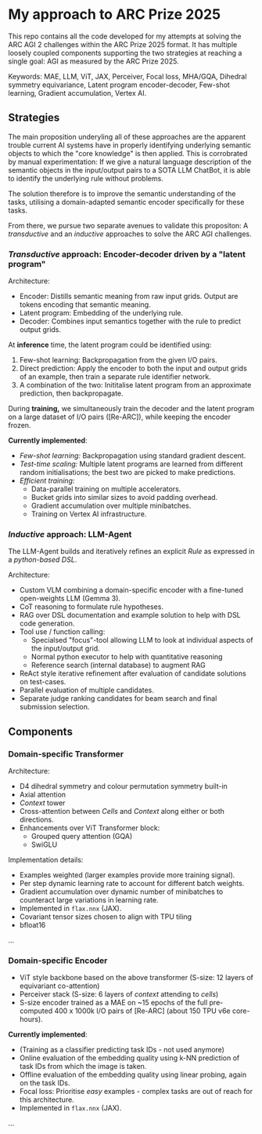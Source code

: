 # My approach to ARC Prize 2025

This repo contains all the code developed for my attempts at solving
the ARC AGI 2 challenges within the ARC Prize 2025 format.
It has multiple loosely coupled components supporting the two strategies
at reaching a single goal: AGI as measured by the ARC Prize 2025.

Keywords:
MAE,
LLM,
ViT,
JAX,
Perceiver,
Focal loss,
MHA/GQA,
Dihedral symmetry equivariance,
Latent program encoder-decoder,
Few-shot learning,
Gradient accumulation,
Vertex AI.


## Strategies

The main proposition underyling all of these approaches are the apparent
trouble current AI systems have in properly identifying underlying semantic
objects to which the "core knowledge" is then applied.
This is corrobrated by manual experimentation: If we give a natural language
description of the semantic objects in the input/output pairs to a SOTA
LLM ChatBot, it is able to identify the underlying rule without problems.

The solution therefore is to improve the semantic understanding of the tasks,
utilising a domain-adapted semantic encoder specifically for these tasks.

From there, we pursue two separate avenues to validate this propositon:
A *transductive* and an *inductive* approaches to solve the ARC AGI challenges.

### *Transductive* approach: Encoder-decoder driven by a "latent program"

Architecture:
 - Encoder: Distills semantic meaning from raw input grids.
   Output are tokens encoding that semantic meaning.
 - Latent program: Embedding of the underlying rule.
 - Decoder: Combines input semantics together with the rule to
   predict output grids.

At **inference** time, the latent program could be identified using:
 1. Few-shot learning: Backpropagation from the given I/O pairs.
 2. Direct prediction: Apply the encoder to both the input and output
    grids of an example, then train a separate rule identifier network.
 3. A combination of the two: Inititalise latent program from an approximate
    prediction, then backpropagate.

During **training,** we simultaneously train the decoder and the latent program
on a large dataset of I/O pairs ([Re-ARC]), while keeping the encoder frozen.

**Currently implemented**:
 - *Few-shot learning:* Backpropagation using standard gradient descent.
 - *Test-time scaling:* Multiple latent programs are learned from different
   random initialisations; the best two are picked to make predictions.
 - *Efficient training:*
   - Data-parallel training on multiple accelerators.
   - Bucket grids into similar sizes to avoid padding overhead.
   - Gradient accumulation over multiple minibatches.
   - Training on Vertex AI infrastructure.

### *Inductive* approach: LLM-Agent

The LLM-Agent builds and iteratively refines an explicit *Rule* as expressed in a *python-based DSL*.

Architecture:
 - Custom VLM combining a domain-specific encoder
   with a fine-tuned open-weights LLM (Gemma 3).
 - CoT reasoning to formulate rule hypotheses.
 - RAG over DSL documentation and example solution
   to help with DSL code generation.
 - Tool use / function calling:
   - Specialsed "focus"-tool allowing LLM to look at
     individual aspects of the input/output grid.
   - Normal python executor to help with quantitative reasoning
   - Reference search (internal database) to augment RAG
 - ReAct style iterative refinement after
   evaluation of candidate solutions on test-cases.
 - Parallel evaluation of multiple candidates.
 - Separate judge ranking candidates for beam search and
   final submission selection.


## Components

### Domain-specific Transformer

Architecture:
 - D4 dihedral symmetry and colour permutation symmetry built-in
 - Axial attention
 - *Context* tower
 - Cross-attention between *Cells* and *Context*
   along either or both directions.
 - Enhancements over ViT Transformer block:
   - Grouped query attention (GQA)
   - SwiGLU

Implementation details:
 - Examples weighted (larger examples provide more training signal).
 - Per step dynamic learning rate to account for different batch weights.
 - Gradient accumulation over dynamic number of minibatches
   to counteract large variations in learning rate.
 - Implemented in `flax.nnx` (JAX).
 - Covariant tensor sizes chosen to align with TPU tiling
 - bfloat16


...

### Domain-specific Encoder

- ViT style backbone based on the above transformer
  (S-size: 12 layers of equivariant co-attention)
- Perceiver stack (S-size: 6 layers of *context* attending to *cells*)
- S-size encoder trained as a MAE on ~15 epochs of the
 full pre-computed 400 x 1000k I/O pairs of [Re-ARC]
  (about 150 TPU v6e core-hours).

**Currently implemented**:
- (Training as a classifier predicting task IDs - not used anymore)
- Online evaluation of the embedding quality using k-NN prediction of task IDs from which the image is taken.
- Offline evaluation of the embedding quality using linear probing, again on the task IDs.
- Focal loss: Prioritise *easy* examples - complex tasks
  are out of reach for this architecture.
- Implemented in `flax.nnx` (JAX).

...
